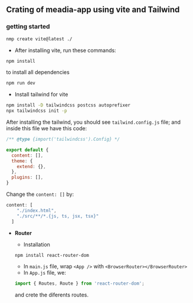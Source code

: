 ## Crating of meadia-app using vite and Tailwind

### getting started

```bash
nmp create vite@latest ./
```
- After installing vite, run these commands:
```sh
npm install
```
to install all dependencies

```sh
npm run dev
```
- Install tailwind for vite

```bash
npm install -D tailwindcss postcss autoprefixer
npx tailwindcss init -p
```
After installing the tailwind, you should see `tailwind.config.js` file; and inside this file we have this code:
```js
/** @type {import('tailwindcss').Config} */

export default {
  content: [],
  theme: {
    extend: {},
  },
  plugins: [],
}
```
Change the `content: []` by: 
```javascript
content: [
    "./index.html",
    "./src/**/*.{js, ts, jsx, tsx}"
  ]
```
- **Router**

  - Installation
  ```bash
  npm install react-router-dom
  ```
  - In `main.js` file, wrap `<App />` with `<BrowserRouter></BrowserRouter>`
  - In `App.js` file, we:
  ```typescript
  import { Routes, Route } from 'react-router-dom';
  ```
  and crete the diferents routes.

